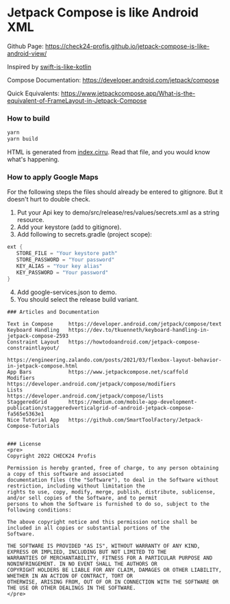 # Jetpack Compose is like Android XML

Github Page: https://check24-profis.github.io/jetpack-compose-is-like-android-view/


Inspired by [swift-is-like-kotlin](http://nilhcem.github.io/swift-is-like-kotlin/)

Compose Documentation: https://developer.android.com/jetpack/compose

Quick Equivalents: https://www.jetpackcompose.app/What-is-the-equivalent-of-FrameLayout-in-Jetpack-Compose

### How to build

```bash
yarn
yarn build
```

HTML is generated from [index.cirru](index.cirru).
Read that file, and you would know what's happening.


### How to apply Google Maps

For the following steps the files should already be entered to gitignore. But it doesn't hurt to double check.

1. Put your Api key to demo/src/release/res/values/secrets.xml as a string resource.
2. Add your keystore (add to gitignore).
3. Add following to secrets.gradle (project scope):

```groovy
ext {
   STORE_FILE = "Your keystore path"
   STORE_PASSWORD = "Your password"
   KEY_ALIAS = "Your key alias"
   KEY_PASSWORD = "Your password"
}
```
   
4. Add google-services.json to demo.
5. You should select the release build variant.

```
### Articles and Documentation

Text in Compose     https://developer.android.com/jetpack/compose/text
Keyboard Handling   https://dev.to/tkuenneth/keyboard-handling-in-jetpack-compose-2593
Constraint Layout   https://howtodoandroid.com/jetpack-compose-constraintlayout/
                    https://engineering.zalando.com/posts/2021/03/flexbox-layout-behavior-in-jetpack-compose.html
App Bars            https://www.jetpackcompose.net/scaffold
Modifiers           https://developer.android.com/jetpack/compose/modifiers
Lists               https://developer.android.com/jetpack/compose/lists
StaggeredGrid       https://medium.com/mobile-app-development-publication/staggeredverticalgrid-of-android-jetpack-compose-fa565e5363e1
Nice Tutorial App   https://github.com/SmartToolFactory/Jetpack-Compose-Tutorials


### License
<pre>
Copyright 2022 CHECK24 Profis

Permission is hereby granted, free of charge, to any person obtaining a copy of this software and associated
documentation files (the "Software"), to deal in the Software without restriction, including without limitation the
rights to use, copy, modify, merge, publish, distribute, sublicense, and/or sell copies of the Software, and to permit
persons to whom the Software is furnished to do so, subject to the following conditions:

The above copyright notice and this permission notice shall be included in all copies or substantial portions of the
Software.

THE SOFTWARE IS PROVIDED "AS IS", WITHOUT WARRANTY OF ANY KIND, EXPRESS OR IMPLIED, INCLUDING BUT NOT LIMITED TO THE
WARRANTIES OF MERCHANTABILITY, FITNESS FOR A PARTICULAR PURPOSE AND NONINFRINGEMENT. IN NO EVENT SHALL THE AUTHORS OR
COPYRIGHT HOLDERS BE LIABLE FOR ANY CLAIM, DAMAGES OR OTHER LIABILITY, WHETHER IN AN ACTION OF CONTRACT, TORT OR
OTHERWISE, ARISING FROM, OUT OF OR IN CONNECTION WITH THE SOFTWARE OR THE USE OR OTHER DEALINGS IN THE SOFTWARE.
</pre>